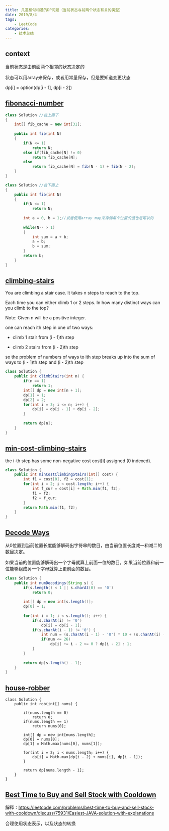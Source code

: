 ```yaml
---
title: 几道相似相通的DP问题（当前状态与前两个状态有关的类型）
date: 2019/8/4 
tags:
    - LeetCode
categories:
    - 技术总结
---
```


## context

当前状态是由前面两个相邻的状态决定的

状态可以用array来保存，或者用常量保存，但是要知道变更状态

dp[i] = option(dp[i - 1], dp[i - 2])


## [fibonacci-number](https://leetcode.com/problems/fibonacci-number/)

```java
class Solution //自上而下
{
    int[] fib_cache = new int[31];
	
	public int fib(int N)
    {
        if(N <= 1)
            return N;
        else if(fib_cache[N] != 0)
            return fib_cache[N];
		else 
            return fib_cache[N] = fib(N - 1) + fib(N - 2);
    }
}

class Solution //自下而上
{
    public int fib(int N)
    {
        if(N <= 1)
            return N;
        
		int a = 0, b = 1;//或者使用array map来存储每个位置的值也是可以的
		
		while(N-- > 1)
		{
			int sum = a + b;
			a = b;
			b = sum;
		}
        return b;
    }
}
```

## [climbing-stairs](https://leetcode.com/problems/climbing-stairs/)


You are climbing a stair case. It takes n steps to reach to the top.

Each time you can either climb 1 or 2 steps. In how many distinct ways can you climb to the top?

Note: Given n will be a positive integer.

one can reach ith step in one of two ways:

* climb 1 stair from (i - 1)th step

* climb 2 stairs from (i - 2)th step

so the problem of numbers of ways to ith step breaks up into the sum of ways to (i - 1)th step and (i - 2)th step

```java
class Solution {
    public int climbStairs(int n) {
        if(n == 1)
            return 1;
        int[] dp = new int[n + 1];
        dp[1] = 1;
        dp[2] = 2;
        for(int i = 3; i <= n; i++) {
            dp[i] = dp[i - 1] + dp[i - 2];
        }
        
        return dp[n];
    }
}
```

## [min-cost-climbing-stairs](https://leetcode.com/problems/min-cost-climbing-stairs/)

the i-th step has some non-negative cost cost[i] assigned (0 indexed).

```java
class Solution {
    public int minCostClimbingStairs(int[] cost) {
        int f1 = cost[0], f2 = cost[1];
        for(int i = 2; i < cost.length; i++) {
            int f_cur = cost[i] + Math.min(f1, f2);
            f1 = f2;
            f2 = f_cur;
        }
        return Math.min(f1, f2);
    }
}
```

## [Decode Ways](https://leetcode.com/problems/decode-ways/)

从0位置到当前位置长度能够解码出字符串的数目，由当前位置长度减一和减二的数目决定。

如果当前的位置能够解码出一个字母就算上前面一位的数目，如果当前位置和前一位能够组成另一个字母就算上更前面的数目。

```java
class Solution {
    public int numDecodings(String s) {
        if(s.length() < 1 || s.charAt(0) == '0')
            return 0;
        
        int[] dp = new int[s.length()];
        dp[0] = 1;
        
        for(int i = 1; i < s.length(); i++) {
            if(s.charAt(i) != '0')
                dp[i] = dp[i - 1];
            if(s.charAt(i - 1) != '0') {
                int num = (s.charAt(i - 1) - '0') * 10 + (s.charAt(i) - '0');
                if(num <= 26)
                    dp[i] += i - 2 >= 0 ? dp[i - 2] : 1;
            }
        }
        
        return dp[s.length() - 1];
    }
}
```

## [house-robber](https://leetcode.com/problems/house-robber/)

```
class Solution {
    public int rob(int[] nums) {
    
        if(nums.length == 0)
            return 0;
        if(nums.length == 1)
            return nums[0];
        
        int[] dp = new int[nums.length];
        dp[0] = nums[0];
        dp[1] = Math.max(nums[0], nums[1]);
        
        for(int i = 2; i < nums.length; i++) {
            dp[i] = Math.max(dp[i - 2] + nums[i], dp[i - 1]);
        }
        
        return dp[nums.length - 1];
    }
}
```

## [Best Time to Buy and Sell Stock with Cooldown](https://leetcode.com/problems/best-time-to-buy-and-sell-stock-with-cooldown/)

解释：https://leetcode.com/problems/best-time-to-buy-and-sell-stock-with-cooldown/discuss/75931/Easiest-JAVA-solution-with-explanations

合理使用状态表示，以及状态的转换
